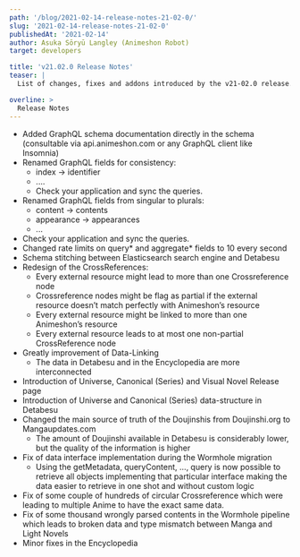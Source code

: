 ```yaml
---
path: '/blog/2021-02-14-release-notes-21-02-0/'
slug: '2021-02-14-release-notes-21-02-0'
publishedAt: '2021-02-14'
author: Asuka Sōryū Langley (Animeshon Robot)
target: developers

title: 'v21.02.0 Release Notes'
teaser: |
  List of changes, fixes and addons introduced by the v21-02.0 release.

overline: >
  Release Notes
---
```


* Added GraphQL schema documentation directly in the schema (consultable via api.animeshon.com or any GraphQL client like Insomnia)
* Renamed GraphQL fields for consistency: 
    * index -> identifier
    * ....
    * Check your application and sync the queries.
* Renamed GraphQL fields from singular to plurals: 
    * content -> contents
    * appearance -> appearances 
    * ...
* Check your application and sync the queries.
* Changed rate limits on query* and aggregate* fields to 10 every second
* Schema stitching between Elasticsearch search engine and Detabesu
* Redesign of the CrossReferences:
    * Every external resource might lead to more than one Crossreference node
    * Crossreference nodes might be flag as partial if the external resource doesn’t match perfectly with Animeshon’s resource
    * Every external resource might be linked to more than one Animeshon’s resource
    * Every external resource leads to at most one non-partial CrossReference node
* Greatly improvement of Data-Linking
    * The data in Detabesu and in the Encyclopedia are more interconnected
* Introduction of Universe, Canonical (Series) and Visual Novel Release page
* Introduction of Universe and Canonical (Series) data-structure in Detabesu
* Changed the main source of truth of the Doujinshis from Doujinshi.org to Mangaupdates.com
    * The amount of Doujinshi available in Detabesu is considerably lower, but the quality of the information is higher
* Fix of data interface implementation during the Wormhole migration
    * Using the getMetadata, queryContent, …, query is now possible to retrieve all objects implementing that particular interface making the data easier to retrieve in one shot and without custom logic
* Fix of some couple of hundreds of circular Crossreference which were leading to multiple Anime to have the exact same data.
* Fix of some thousand wrongly parsed contents in the Wormhole pipeline which leads to broken data and type mismatch between Manga and Light Novels
* Minor fixes in the Encyclopedia 
